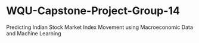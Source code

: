 # WQU-Capstone-Project-Group-14
Predicting Indian Stock Market Index Movement using Macroeconomic Data and Machine Learning
